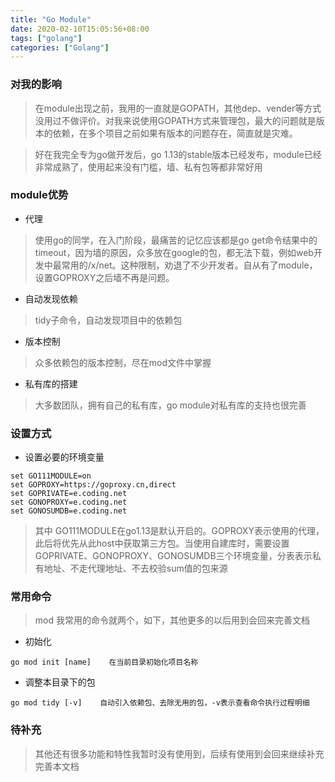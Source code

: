 ```yaml
---
title: "Go Module"
date: 2020-02-10T15:05:56+08:00
tags: ["golang"]
categories: ["Golang"]
---
```


### 对我的影响
> 在module出现之前，我用的一直就是GOPATH，其他dep、vender等方式没用过不做评价。对我来说使用GOPATH方式来管理包，最大的问题就是版本的依赖，在多个项目之前如果有版本的问题存在，简直就是灾难。

> 好在我完全专为go做开发后，go 1.13的stable版本已经发布，module已经非常成熟了，使用起来没有门槛，墙、私有包等都非常好用


### module优势
- 代理
> 使用go的同学，在入门阶段，最痛苦的记忆应该都是go get命令结果中的timeout，因为墙的原因，众多放在google的包，都无法下载，例如web开发中最常用的/x/net。这种限制，劝退了不少开发者。自从有了module，设置GOPROXY之后墙不再是问题。

- 自动发现依赖
> tidy子命令，自动发现项目中的依赖包

- 版本控制
> 众多依赖包的版本控制，尽在mod文件中掌握

- 私有库的搭建
> 大多数团队，拥有自己的私有库，go module对私有库的支持也很完善


### 设置方式
- 设置必要的环境变量
```
set GO111MODULE=on
set GOPROXY=https://goproxy.cn,direct
set GOPRIVATE=e.coding.net
set GONOPROXY=e.coding.net
set GONOSUMDB=e.coding.net
```
> 其中 GO111MODULE在go1.13是默认开启的。GOPROXY表示使用的代理，此后将优先从此host中获取第三方包。当使用自建库时，需要设置GOPRIVATE、GONOPROXY、GONOSUMDB三个环境变量，分表表示私有地址、不走代理地址、不去校验sum值的包来源

### 常用命令
> mod 我常用的命令就两个，如下，其他更多的以后用到会回来完善文档

- 初始化
```
go mod init [name]    在当前目录初始化项目名称
```

- 调整本目录下的包
```
go mod tidy [-v]    自动引入依赖包、去除无用的包，-v表示查看命令执行过程明细
```


   
### 待补充
> 其他还有很多功能和特性我暂时没有使用到，后续有使用到会回来继续补充完善本文档
